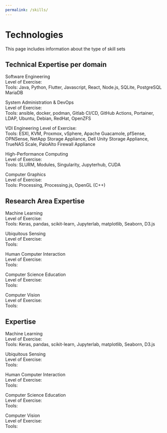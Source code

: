 ```yaml
---
permalink: /skills/
---
```


# Technologies

This page includes information about the type of skill sets 

## Technical Expertise per domain

Software Engineering<br/>
Level of Exercise: <br/>
Tools: Java, Python, Flutter, Javascript, React, Node.js, SQLite, PostgreSQL MariaDB<br/>

System Administration & DevOps <br/>
Level of Exercise: <br/>
Tools: ansible, docker, podman, Gitlab CI/CD, GitHub Actions, Portainer, LDAP, Ubuntu, Debian, RedHat, OpenZFS<br/>

VDI Engineering
Level of Exercise: <br/>
Tools: ESXI, KVM, Proxmox, vSphere, Apache Guacamole, pfSense, OPNSense, NetApp Storage Appliance, Dell Unity Storage Appliance, TrueNAS Scale, PaloAlto Firewall Appliance<br/>

High-Performance Computing <br/>
Level of Exercise: <br/>
Tools: SLURM, Modules, Singularity, Jupyterhub, CUDA<br/>

Computer Graphics <br/>
Level of Exercise: <br/>
Tools: Processing, Processing.js, OpenGL (C++)<br/>

## Research Area Expertise

Machine Learning <br/>
Level of Exercise: <br/>
Tools: Keras, pandas, scikit-learn, Jupyterlab, matplotlib, Seaborn, D3.js<br/>

Ubiquitous Sensing <br/>
Level of Exercise: <br/>
Tools: <br/>

Human Computer Interaction <br/>
Level of Exercise: <br/>
Tools: <br/>

Computer Science Education<br/>
Level of Exercise: <br/>
Tools: <br/>

Computer Vision<br/>
Level of Exercise: <br/>
Tools: <br/>

## Expertise

Machine Learning <br/>
Level of Exercise: <br/>
Tools: Keras, pandas, scikit-learn, Jupyterlab, matplotlib, Seaborn, D3.js<br/>

Ubiquitous Sensing <br/>
Level of Exercise: <br/>
Tools: <br/>

Human Computer Interaction <br/>
Level of Exercise: <br/>
Tools: <br/>

Computer Science Education<br/>
Level of Exercise: <br/>
Tools: <br/>

Computer Vision<br/>
Level of Exercise: <br/>
Tools: <br/>